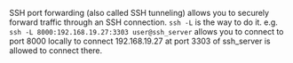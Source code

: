 SSH port forwarding (also called SSH tunneling) allows you to securely forward traffic through an SSH connection. `ssh -L` is the way to do it. e.g. `ssh -L 8000:192.168.19.27:3303 user@ssh_server` allows you to connect to port 8000 locally to connect 192.168.19.27 at port 3303 of ssh_server is allowed to connect there. 